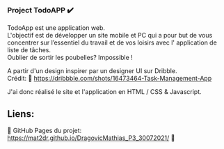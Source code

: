 ### Project TodoAPP :heavy_check_mark:

TodoApp est une application web.<br />
L'objectif est de développer un site mobile et PC qui a pour but de vous concentrer sur l’essentiel du travail et de vos loisirs avec l' application de liste de tâches.<br />
Oublier de sortir les poubelles? Impossible !<br />

A partir d'un design inspirer par un designer UI sur Dribble.<br />
Crédit: :link: https://dribbble.com/shots/16473464-Task-Management-App

J'ai donc réalisé le site et l'application en HTML / CSS & Javascript.

## Liens:

:link: GitHub Pages du projet: https://mat2dr.github.io/DragovicMathias_P3_30072021/ :link:

 
